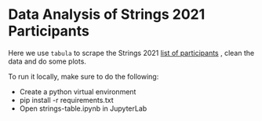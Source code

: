 # Data Analysis of Strings 2021 Participants
Here we use `tabula` to scrape the Strings 2021 [list of participants](https://www.ictp-saifr.org/wp-content/uploads/2021/06/stringsreg616.pdf)
, clean the data and do some plots.

To run it locally, make sure to do the following:

- Create a python virtual environment
- pip install -r requirements.txt
- Open strings-table.ipynb in JupyterLab
